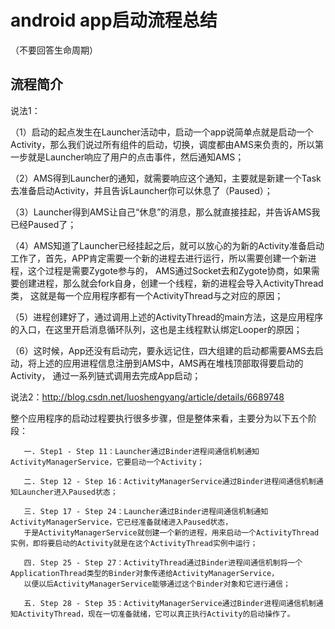 # android app启动流程总结

（不要回答生命周期）
## 流程简介

说法1：

（1）启动的起点发生在Launcher活动中，启动一个app说简单点就是启动一个Activity，那么我们说过所有组件的启动，切换，调度都由AMS来负责的，所以第一步就是Launcher响应了用户的点击事件，然后通知AMS；

（2）AMS得到Launcher的通知，就需要响应这个通知，主要就是新建一个Task去准备启动Activity，并且告诉Launcher你可以休息了（Paused）；

（3）Launcher得到AMS让自己“休息”的消息，那么就直接挂起，并告诉AMS我已经Paused了；

（4）AMS知道了Launcher已经挂起之后，就可以放心的为新的Activity准备启动工作了，首先，APP肯定需要一个新的进程去进行运行，所以需要创建一个新进程，这个过程是需要Zygote参与的，
AMS通过Socket去和Zygote协商，如果需要创建进程，那么就会fork自身，创建一个线程，新的进程会导入ActivityThread类，
这就是每一个应用程序都有一个ActivityThread与之对应的原因；

（5）进程创建好了，通过调用上述的ActivityThread的main方法，这是应用程序的入口，在这里开启消息循环队列，这也是主线程默认绑定Looper的原因；

（6）这时候，App还没有启动完，要永远记住，四大组建的启动都需要AMS去启动，将上述的应用进程信息注册到AMS中，AMS再在堆栈顶部取得要启动的Activity，
通过一系列链式调用去完成App启动；


说法2：http://blog.csdn.net/luoshengyang/article/details/6689748

 整个应用程序的启动过程要执行很多步骤，但是整体来看，主要分为以下五个阶段：

       一. Step1 - Step 11：Launcher通过Binder进程间通信机制通知ActivityManagerService，它要启动一个Activity；

       二. Step 12 - Step 16：ActivityManagerService通过Binder进程间通信机制通知Launcher进入Paused状态；

       三. Step 17 - Step 24：Launcher通过Binder进程间通信机制通知ActivityManagerService，它已经准备就绪进入Paused状态，
       于是ActivityManagerService就创建一个新的进程，用来启动一个ActivityThread实例，即将要启动的Activity就是在这个ActivityThread实例中运行；

       四. Step 25 - Step 27：ActivityThread通过Binder进程间通信机制将一个ApplicationThread类型的Binder对象传递给ActivityManagerService，
       以便以后ActivityManagerService能够通过这个Binder对象和它进行通信；

       五. Step 28 - Step 35：ActivityManagerService通过Binder进程间通信机制通知ActivityThread，现在一切准备就绪，它可以真正执行Activity的启动操作了。
